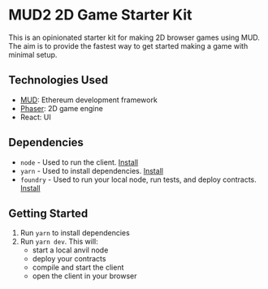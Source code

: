 # MUD2 2D Game Starter Kit

This is an opinionated starter kit for making 2D browser games using MUD. The aim is to provide the fastest way to get started making a game with minimal setup.

## Technologies Used
- [MUD](https://github.com/latticexyz/mud): Ethereum development framework
- [Phaser](https://github.com/photonstorm/phaser): 2D game engine
- React: UI

## Dependencies
- `node` - Used to run the client. [Install](https://nodejs.org/en/download/)
- `yarn` - Used to install dependencies. [Install](https://yarnpkg.com/en/docs/install)
- `foundry` - Used to run your local node, run tests, and deploy contracts. [Install](https://github.com/foundry-rs/foundry#installation)

## Getting Started

1. Run `yarn` to install dependencies
2. Run `yarn dev`. This will:
    - start a local anvil node
    - deploy your contracts
    - compile and start the client
    - open the client in your browser
